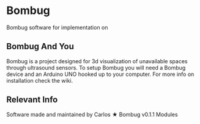 # Bombug
Bombug software for implementation on 
## Bombug And You
Bombug is a project designed for 3d visualization of unavailable spaces through ultrasound sensors. To setup Bombug you will need a Bombug device and an Arduino UNO hooked up to your computer. For more info on installation check the wiki.
## Relevant Info
Software made and maintained by Carlos ★ 
Bombug v0.1.1
Modules 
